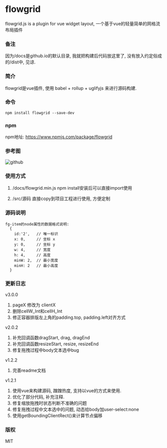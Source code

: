 # flowgrid

flowgrid.js is a plugin for vue widget layout, 一个基于vue的轻量简单的网格流布局插件

### 备注

因为/docs是github.io的默认目录, 我就把构建后代码放这里了, 没有放入约定俗成的/dist中, 见谅.

### 简介

flowgrid是vue插件, 使用 babel + rollup + uglifyjs 来进行源码构建.

### 命令

    npm install flowgrid --save-dev

### npm

npm地址: https://www.npmjs.com/package/flowgrid

### 参考图

![github](https://github.com/tm-roamer/flowgrid/blob/master/readme/demo_small_1.gif?raw=true "demo")

### 使用方式

1. /docs/flowgrid.min.js npm install安装后可以直接import使用

2. /src/源码 直接copy到项目工程进行使用, 方便定制

### 源码说明

    fg-item的node属性的数据格式说明:
      {
        id:'2',   // 唯一标识
        x: 0,     // 坐标 x
        y: 0,     // 坐标 y
        w: 4,     // 宽度
        h: 4,     // 高度
        minW: 2,  // 最小宽度
        minH: 2   // 最小高度
      }

### 更新日志

v3.0.0
  1. pageX 修改为 clientX
  2. 删除cellW_Int和cellH_Int
  3. 修正容器排版左上角的padding.top, padding.left对齐方式

v2.0.2
  1. 补充回调函数dragStart, drag, dragEnd
  2. 补充回调函数resizeStart, resize, resizeEnd
  3. 修复拖拽过程中body文本选中bug

v1.2.2
  1. 完善readme文档

v1.2.1
  1. 使用vue来构建源码, 蹭蹭热度, 支持以vue的方式来使用.
  2. 优化了部分代码, 补充注释.
  3. 修复缩放拖拽时状态判断不准确的问题
  4. 修复拖拽过程中文本选中的问题, 动态给body加user-select:none
  5. 使用getBoundingClientRect()来计算节点偏移

### 版权
  MIT
